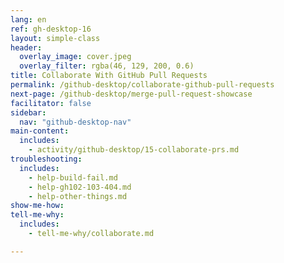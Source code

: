 ```yaml
---
lang: en
ref: gh-desktop-16
layout: simple-class
header:
  overlay_image: cover.jpeg
  overlay_filter: rgba(46, 129, 200, 0.6)
title: Collaborate With GitHub Pull Requests
permalink: /github-desktop/collaborate-github-pull-requests
next-page: /github-desktop/merge-pull-request-showcase
facilitator: false
sidebar:
  nav: "github-desktop-nav"
main-content:
  includes:
    - activity/github-desktop/15-collaborate-prs.md
troubleshooting:
  includes:
    - help-build-fail.md
    - help-gh102-103-404.md
    - help-other-things.md
show-me-how:
tell-me-why:
  includes:
    - tell-me-why/collaborate.md

---
```

